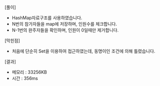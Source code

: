 [풀이]
- HashMap자료구조를 사용하였습니다.
- N번의 참가자들을 map에 저장하며, 인원수를 체크합니다.
- N-1번의 완주자들을 확인하며, 인원이 0일때만 제거합니다.

[막힌점]
- 처음에 단순히 Set을 이용하여 접근하였는데, 동명이인 조건에 의해 틀렸습니다.

[결과]
- 메모리 : 33256KB
- 시간 : 356ms
